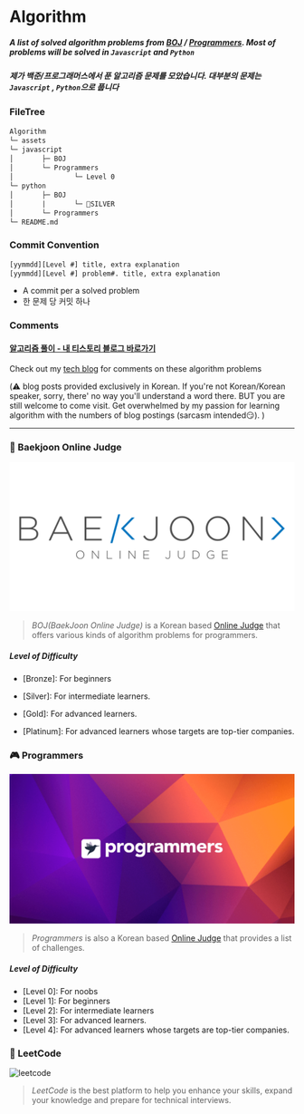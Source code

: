 # Algorithm

##### A list of solved algorithm problems from [BOJ](https://www.acmicpc.net/) / [Programmers](https://programmers.co.kr/). Most of problems will be solved in `Javascript` and  `Python`

##### 제가 백준/프로그래머스에서 푼 알고리즘 문제를 모았습니다. 대부분의 문제는 ` Javascript` , `Python`으로 풉니다



### FileTree

```
Algorithm
└─ assets
└─ javascript
│		├─ BOJ
│		└─ Programmers
│				└─ Level 0
└─ python
│		├─ BOJ
│		|		└─ 🥈SILVER
│		└─ Programmers
└─ README.md
```



### Commit Convention

```
[yymmdd][Level #] title, extra explanation
[yymmdd][Level #] problem#. title, extra explanation
```

* A commit per a solved problem
* 한 문제 당 커밋 하나



### Comments

#### [알고리즘 풀이 - 내 티스토리 블로그 바로가기](https://idontlikemath-moonsong.tistory.com/)

Check out my [tech blog](https://idontlikemath-moonsong.tistory.com/) for comments on these algorithm problems

(⚠️ blog posts provided exclusively in Korean. If you're not Korean/Korean speaker, sorry, there' no way you'll understand a word there. BUT you are still welcome to come visit. Get overwhelmed by my passion for learning algorithm with the numbers of blog postings (sarcasm intended😏). )







---

### 👾 Baekjoon Online Judge

![Baekjoon Online Judge](/assets/boj-og.png)

> *BOJ(BaekJoon Online Judge)* is a Korean based [Online Judge](https://en.wikipedia.org/wiki/Online_judge) that offers various kinds of algorithm problems for programmers. 

##### Level of Difficulty

* [Bronze]: For beginners
* [Silver]: For intermediate learners. 
* [Gold]: For advanced learners. 

* [Platinum]: For advanced learners whose targets are top-tier companies.





### 🎮 Programmers

![프로그래머스](/assets/img-meta-programmers-e00862a7c9acd8ef5164f8c85b3ab0127d083ab59b3a98d7219690bd3570bf35.png)

> *Programmers* is also a Korean based [Online Judge](https://en.wikipedia.org/wiki/Online_judge) that provides a list of challenges. 

##### Level of Difficulty

* [Level 0]: For noobs
* [Level 1]: For beginners
* [Level 2]: For intermediate learners
* [Level 3]: For advanced learners. 
* [Level 4]: For advanced learners whose targets are top-tier companies.



### 🚀 LeetCode

![leetcode](/Users/gyumin/Desktop/Algorithm/assets/leetcode.png)

> *LeetCode* is the best platform to help you enhance your skills, expand your knowledge and prepare for technical interviews.
